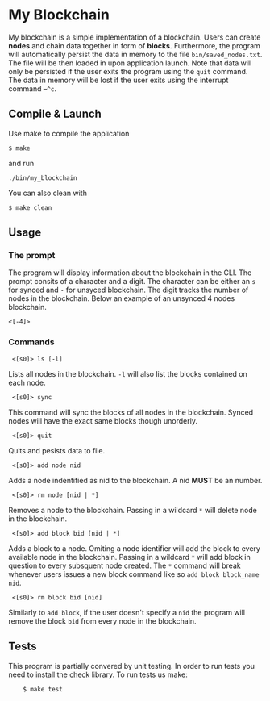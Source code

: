 # My Blockchain
My blockchain is a simple implementation of a blockchain. Users can create **nodes** and chain data together in form of **blocks**. Furthermore, the program will automatically persist the data in memory to the file `bin/saved_nodes.txt`. The file will be then loaded in upon application launch. Note that data will only be persisted if the user exits the program using the `quit` command. The data in memory will be lost if the user exits using the interrupt command –`^c`.

## Compile & Launch

Use make to compile the application

    $ make

and run

    ./bin/my_blockchain

You can also clean with

    $ make clean

## Usage

### 

### The prompt

The program will display information about the blockchain in the CLI. The prompt consits of a character and a digit. The character can be either an `s` for synced and `-` for unsyced blockchain. The digit tracks the number of nodes in the blockchain. Below an example of an unsynced 4 nodes blockchain.

    <[-4]> 

### Commands

     <[s0]> ls [-l]

Lists all nodes in the blockchain. `-l` will also list the blocks contained on each node.

     <[s0]> sync

This command will sync the blocks of all nodes in the blockchain. Synced nodes will have the exact same blocks though unorderly.

     <[s0]> quit 

Quits and pesists data to file.

     <[s0]> add node nid 

Adds a node indentified as nid to the blockchain. A nid **MUST** be an number.

     <[s0]> rm node [nid | *]

Removes a node to the blockchain. Passing in a wildcard `*` will delete node in the blockchain.

     <[s0]> add block bid [nid | *] 

Adds a block to a node. Omiting a node identifier will add the block to every available node in the blockchain. Passing in a wildcard `*` will add block in question to every subsquent node created. The `*` command will break whenever users issues a new block command like so `add block block_name nid`.

     <[s0]> rm block bid [nid]

Similarly to `add block`, if the user doesn't specify a `nid` the program will remove the block `bid` from every node in the blockchain. 

## Tests

This program is partially convered by unit testing. In order to run tests you need to install the [check](https://libcheck.github.io/check/) library. To run tests us make:

        $ make test
